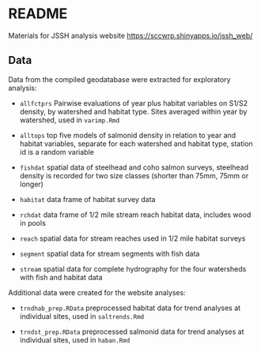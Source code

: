 # README

Materials for JSSH analysis website https://sccwrp.shinyapps.io/jssh_web/

## Data

Data from the compiled geodatabase were extracted for exploratory analysis:

* `allfctprs` Pairwise evaluations of year plus habitat variables on S1/S2 density, by watershed and habitat type. Sites averaged within year by watershed, used in `varimp.Rmd`

* `alltops` top five models of salmonid density in relation to year and habitat variables, separate for each watershed and habitat type, station id is a random variable

* `fishdat` spatial data of steelhead and coho salmon surveys, steelhead density is recorded for two size classes (shorter than 75mm, 75mm or longer)

* `habitat` data frame of habitat survey data

* `rchdat` data frame of 1/2 mile stream reach habitat data, includes wood in pools

* `reach` spatial data for stream reaches used in 1/2 mile habitat surveys

* `segment` spatial data for stream segments with fish data

* `stream` spatial data for complete hydrography for the four watersheds with fish and habitat data

Additional data were created for the website analyses:

* `trndhab_prep.RData` preprocessed habitat data for trend analyses at individual sites, used in `saltrends.Rmd`

* `trndst_prep.RData` preprocessed salmonid data for trend analyses at individual sites, used in `haban.Rmd`
